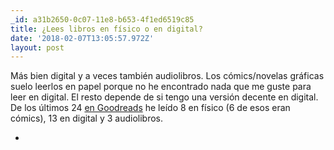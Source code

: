 ```yaml
---
_id: a31b2650-0c07-11e8-b653-4f1ed6519c85
title: ¿Lees libros en físico o en digital?
date: '2018-02-07T13:05:57.972Z'
layout: post
---
```


Más bien digital y a veces también audiolibros. Los cómics/novelas gráficas suelo leerlos en papel porque no he encontrado nada que me guste para leer en digital. El resto depende de si tengo una versión decente en digital. De los últimos 24 [en Goodreads](https://www.goodreads.com/mx_psi) he leído 8 en físico (6 de esos eran cómics), 13 en digital y 3 audiolibros.

-
